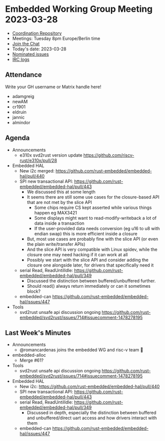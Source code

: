 # Embedded Working Group Meeting 2023-03-28

* [Coordination Repository]
* Meetings: Tuesday 8pm Europe/Berlin time
* [Join the Chat]
* Today's date: 2023-03-28
* [Nominated issues](https://github.com/search?q=org%3Arust-embedded+label%3Anominated+is%3Aopen&type=Issues)
* [IRC logs]

[Coordination Repository]: https://github.com/rust-embedded/wg
[Join the Chat]: https://matrix.to/#/#rust-embedded:matrix.org
[IRC logs]: https://libera.irclog.whitequark.org/rust-embedded/2023-03-28

## Attendance

Write your GH username or Matrix handle here!

* adamgreig
* newAM
* cr1901
* eldruin
* jannic
* almindor


## Agenda

* Announcements
    * e310x svd2rust version update https://github.com/riscv-rust/e310x/pull/28
* Embedded HAL
    * New i2c merged: https://github.com/rust-embedded/embedded-hal/pull/440
    * SPI new transactional API: https://github.com/rust-embedded/embedded-hal/pull/443
        * We discussed this at some length
        * It seems there are still some use cases for the closure-based API that are not met by the slice API
            * Some chips require CS kept asserted while various things happen eg MAX3421
            * Some displays might want to read-modify-writeback a lot of data inside a transaction
            * If the user-provided data needs conversion (eg u16 to u8 with endian swap) this is more efficient inside a closure
        * But, most use cases are probably fine with the slice API (or even the plain write/transfer APIs)
        * And the slice API is very compatible with Linux spidev, while the closure one may need hacking if it can work at all
        * Possibly we start with the slice API and consider adding the closure one alongside later, for drivers that specifically need it
    * serial Read, ReadUntilIdle: https://github.com/rust-embedded/embedded-hal/pull/349
        * Discussed the distinction between buffered/unbuffered further.
        * Should read() always return immediately or can it sometimes block?
    * embedded-can https://github.com/rust-embedded/embedded-hal/issues/447 
* Tools
    * svd2rust unsafe api discussion ongoing https://github.com/rust-embedded/svd2rust/issues/714#issuecomment-1478278195

## Last Week's Minutes

* Announcements
    * @romancardenas joins the embedded WG and risc-v team :tada: 
* embedded-alloc
    * Merge #61?
* Tools
    * svd2rust unsafe api discussion ongoing https://github.com/rust-embedded/svd2rust/issues/714#issuecomment-1478278195
* Embedded HAL
    * New i2c: https://github.com/rust-embedded/embedded-hal/pull/440
    * SPI new transactional API: https://github.com/rust-embedded/embedded-hal/pull/443
    * serial Read, ReadUntilIdle: https://github.com/rust-embedded/embedded-hal/pull/349
        * Discussed in depth, especially the distinction between buffered and unbuffered/direct uart access and how drivers interact with them
    * embedded-can https://github.com/rust-embedded/embedded-hal/issues/447 
